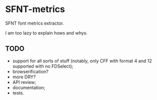 # SFNT-metrics

SFNT font metrics extractor.

I am too lazy to explain hows and whys.

## TODO

* support for all sorts of stuff (notably, only CFF with format 4 and 12 supported with no FDSelect);
* browserification?
* more DRY?
* API review;
* documentation;
* tests.
